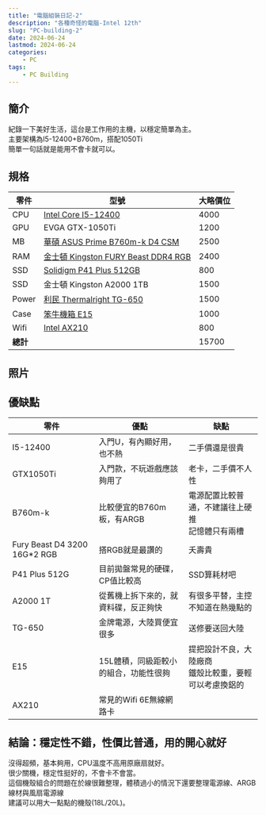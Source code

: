 ```yaml
---
title: "電腦組裝日記-2"
description: "各種奇怪的電腦-Intel 12th"
slug: "PC-building-2"
date: 2024-06-24
lastmod: 2024-06-24
categories:
    - PC
tags:
    - PC Building
---
```


## 簡介
紀錄一下美好生活，這台是工作用的主機，以穩定簡單為主。<br>
主要架構為I5-12400+B760m，搭配1050Ti<br>
簡單一句話就是能用不會卡就可以。

## 規格
|零件|型號|大略價位|
|--|--|--|
|CPU|[Intel Core I5-12400](https://www.intel.com.tw/content/www/tw/zh/products/sku/134586/intel-core-i512400-processor-18m-cache-up-to-4-40-ghz/specifications.html)|4000|
|GPU|EVGA GTX-1050Ti|1200|
|MB |[華碩 ASUS Prime B760m-k D4 CSM](https://www.asus.com/tw/motherboards-components/motherboards/prime/prime-b760m-k-d4-csm/)|2500|
|RAM|[金士頓 Kingston FURY Beast DDR4 RGB](https://www.kingston.com/tw/memory/gaming/kingston-fury-beast-ddr4-rgb-memory?speed=3200mt%2Fs&total%20(kit)%20capacity=32gb&kit=kit%20of%202&dram%20density=16gbit)|2400|
|SSD|[Solidigm P41 Plus 512GB](https://www.solidigmtechnology.cn/products/client/plus-series/p41.html)|800|
|SSD|金士頓 Kingston A2000 1TB|1500|
|Power|[利民 Thermalright TG-650](https://www.thermalright.com/tw/product/tg-650/)|1500|
|Case|[笨牛機箱 E15](https://world.taobao.com/item/720957198918.htm)|1000|
|Wifi|[Intel AX210](https://www.intel.com.tw/content/www/tw/zh/products/sku/204836/intel-wifi-6e-ax210-gig/specifications.html)|800|
|**總計**||15700|

## 照片

## 優缺點
|零件|優點|缺點|
|--|--|--|
|I5-12400|入門U，有內顯好用，也不熱|二手價還是很貴|
|GTX1050Ti|入門款，不玩遊戲應該夠用了|老卡，二手價不人性|
|B760m-k|比較便宜的B760m板，有ARGB|電源配置比較普通，不建議往上硬推<br>記憶體只有兩槽|
|Fury Beast D4 3200 16G*2 RGB|搭RGB就是最讚的|夭壽貴|
|P41 Plus 512G|目前拋盤常見的硬碟，CP值比較高|SSD算耗材吧|
|A2000 1T|從舊機上拆下來的，就資料碟，反正夠快|有很多平替，主控不知道在熱幾點的|
|TG-650|金牌電源，大陸買便宜很多|送修要送回大陸|
|E15|15L體積，同級距較小的組合，功能性很夠|提把設計不良，大陸廠商<br>鐵殼比較重，要輕可以考慮換鋁的|
|AX210|常見的Wifi 6E無線網路卡||

## 結論：穩定性不錯，性價比普通，用的開心就好
沒得超頻，基本夠用，CPU溫度不高用原廠扇就好。<br>
很少關機，穩定性挺好的，不會卡不會當。<br>
這個機殼組合的問題在於線很難整理，體積過小的情況下還要整理電源線、ARGB線材與風扇電源線<br>
建議可以用大一點點的機殼(18L/20L)。